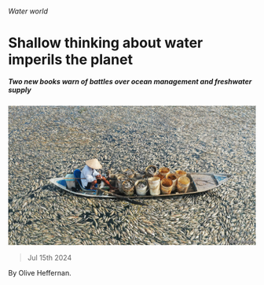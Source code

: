 ###### Water world

# Shallow thinking about water imperils the planet 

##### Two new books warn of battles over ocean management and freshwater supply 

![image](images/20240720_CUP004.jpg) 

> Jul 15th 2024 

 By Olive Heffernan. 

